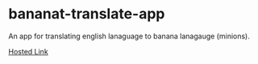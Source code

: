# bananat-translate-app
An app for translating english lanaguage to banana lanagauge (minions).


[Hosted Link](https://learn-banana-langauage.netlify.app)
